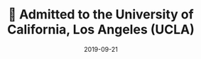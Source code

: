 ---
title: 📜 Admitted to the University of California, Los Angeles (UCLA)
summary: Excited to join UCLA, where I’ll be continuing my journey in Electrical and Computer Engineering (ECE).
date: 2019-09-21
---